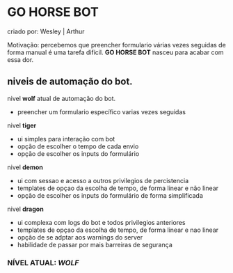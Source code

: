 # GO HORSE BOT

criado por: Wesley | Arthur

Motivação: percebemos que preencher formulario várias vezes seguidas de forma manual é uma tarefa difícil. **GO HORSE BOT** nasceu para acabar com essa dor.


## niveis de automação do bot.

nivel **wolf** atual de automação do bot.
- preencher um formulario específico varias vezes seguidas 

nivel **tiger**
- ui simples para interação com bot 
- opção de escolher o tempo de cada envio
- opção de escolher os inputs do formulário


nivel **demon**
- ui com sessao e acesso a outros privilegios de percistencia
- templates de opçao da escolha de tempo, de forma linear e não linear 
- opção de escolher os inputs do formulário de forma simplificada


nivel **dragon** 
- ui complexa com logs do bot e todos privilegios anteriores
- templates de opçao da escolha de tempo, de forma linear e nao linear
- opção de se adptar aos warnings do server
- habilidade de passar por mais barreiras de segurança


### NÍVEL ATUAL:  **_WOLF_**